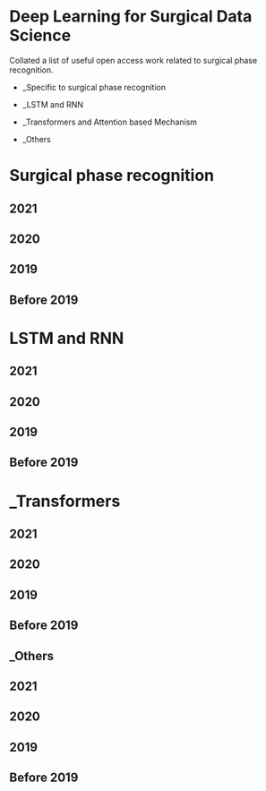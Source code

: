# Deep Learning for Surgical Data Science
Collated a list of useful open access work related to surgical phase recognition.



- _Specific to surgical phase recognition

- _LSTM and RNN

- _Transformers and Attention based Mechanism

- _Others




# Surgical phase recognition

## 2021

## 2020

## 2019

## Before 2019

# LSTM and RNN


## 2021

## 2020

## 2019

## Before 2019


# _Transformers

## 2021

## 2020

## 2019

## Before 2019

## _Others

## 2021

## 2020

## 2019

## Before 2019



